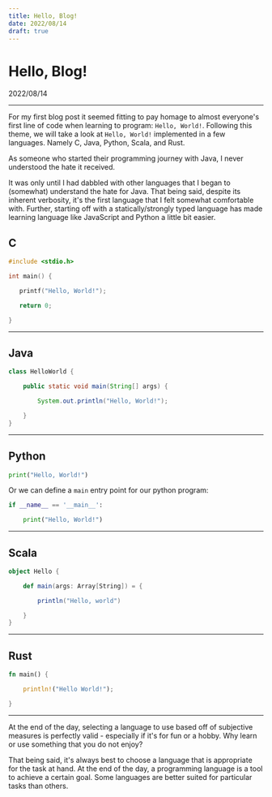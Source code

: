 ```yaml
---
title: Hello, Blog!
date: 2022/08/14
draft: true
---
```


# Hello, Blog!

2022/08/14
____

For my first blog post it seemed fitting to pay homage to almost everyone's first line of code when learning to program:  `Hello, World!`. Following this theme, we will take a look at `Hello, World!` implemented in a few languages. Namely C, Java, Python, Scala, and Rust. 

As someone who started their programming journey with Java, I never understood the hate it received. 

It was only until I had dabbled with other languages that I began to (somewhat) understand the hate for Java. That being said, despite its inherent verbosity, it's the first language that I felt somewhat comfortable with. Further, starting off with a statically/strongly typed language has made learning language like JavaScript and Python a little bit easier. 



## C
```c
#include <stdio.h>

int main() {

   printf("Hello, World!");

   return 0;

}
```

__________


## Java
```java
class HelloWorld {

    public static void main(String[] args) {

        System.out.println("Hello, World!"); 

    }
}
```

_________

## Python
```python
print("Hello, World!")
```

Or we can define a `main` entry point for our python program:

```python
if __name__ == '__main__':

    print("Hello, World!")

```

_______

## Scala
```scala
object Hello {

    def main(args: Array[String]) = {

        println("Hello, world")

    }
}
```

_______

## Rust
```rust
fn main() {

    println!("Hello World!");

}
```


__________


At the end of the day, selecting a language to use based off of subjective measures is perfectly valid - especially if it's for fun or a hobby. Why learn or use something that you do not enjoy? 

That being said, it's always best to choose a language that is appropriate for the task at hand. At the end of the day, a programming language is a tool to achieve a certain goal. Some languages are better suited for particular tasks than others.